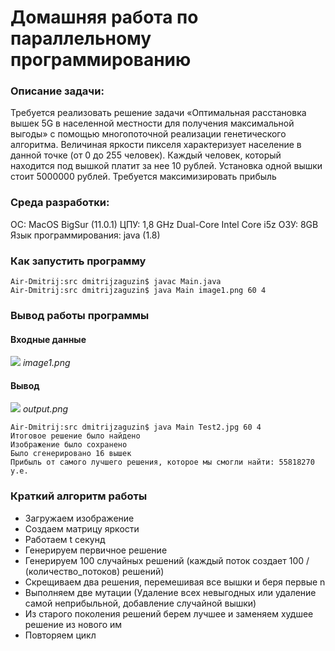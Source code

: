 # Домашняя работа по параллельному программированию


### Описание задачи:
Требуется реализовать решение задачи «Оптимальная расстановка вышек 5G в населенной местности для получения максимальной выгоды» с помощью многопоточной реализации генетического алгоритма. Величиная яркости пикселя характеризует население в данной точке (от 0 до 255 человек). Каждый человек, который находится под вышкой платит за нее 10 рублей. Установка одной вышки стоит 5000000 рублей. Требуется максимизировать прибыль

### Среда разработки:
ОС: MacOS BigSur (11.0.1)
ЦПУ: 1,8 GHz Dual-Core Intel Core i5z
ОЗУ: 8GB
Язык программирования: java (1.8)

### Как запустить программу
```
Air-Dmitrij:src dmitrijzaguzin$ javac Main.java
Air-Dmitrij:src dmitrijzaguzin$ java Main image1.png 60 4
```

### Вывод работы программы
#### Входные данные
![](https://i.imgur.com/T839cPk.png)
*image1.png*

#### Вывод

![](https://i.imgur.com/vChgKLX.png)
*output.png*

```
Air-Dmitrij:src dmitrijzaguzin$ java Main Test2.jpg 60 4
Итоговое решение было найдено
Изображение было сохранено
Было сгенерировано 16 вышек
Прибыль от самого лучшего решения, которое мы смогли найти: 55818270 у.е.
```

### Краткий алгоритм работы

* Загружаем изображение
* Создаем матрицу яркости
* Работаем t секунд
* Генерируем первичное решение
* Генерируем 100 случайных решений (каждый поток создает 100 / (количество_потоков) решений)
* Скрещиваем два решения, перемешивая все вышки и беря первые n
* Выполняем две мутации (Удаление всех невыгодных или удаление самой неприбыльной, добавление случайной вышки)
* Из старого поколения решений берем лучшее и заменяем худшее решение из нового им
* Повторяем цикл

